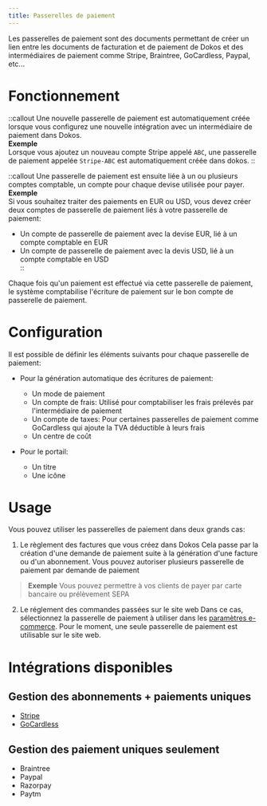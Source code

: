 ```yaml
---
title: Passerelles de paiement
---
```


Les passerelles de paiement sont des documents permettant de créer un lien entre les documents de facturation et de paiement de Dokos et des intermédiaires de paiement comme Stripe, Braintree, GoCardless, Paypal, etc...


# Fonctionnement

::callout
Une nouvelle passerelle de paiement est automatiquement créée lorsque vous configurez une nouvelle intégration avec un intermédiaire de paiement dans Dokos.  
**Exemple**  
Lorsque vous ajoutez un nouveau compte Stripe appelé `ABC`, une passerelle de paiement appelée `Stripe-ABC` est automatiquement créée dans dokos.
::

::callout
Une passerelle de paiement est ensuite liée à un ou plusieurs comptes comptable, un compte pour chaque devise utilisée pour payer.  
**Exemple**  
Si vous souhaitez traiter des paiements en EUR ou USD, vous devez créer deux comptes de passerelle de paiement liés à votre passerelle de paiement:  
- Un compte de passerelle de paiement avec la devise EUR, lié à un compte comptable en EUR  
- Un compte de passerelle de paiement avec la devis USD, lié à un compte comptable en USD  
::


Chaque fois qu'un paiement est effectué via cette passerelle de paiement, le système comptabilise l'écriture de paiement sur le bon compte de passerelle de paiement.


# Configuration

Il est possible de définir les éléments suivants pour chaque passerelle de paiement:

- Pour la génération automatique des écritures de paiement:
    - Un mode de paiement
    - Un compte de frais: Utilisé pour comptabiliser les frais prélevés par l'intermédiaire de paiement
    - Un compte de taxes: Pour certaines passerelles de paiement comme GoCardless qui ajoute la TVA déductible à leurs frais
    - Un centre de coût

- Pour le portail:
    - Un titre
    - Une icône


# Usage

Vous pouvez utiliser les passerelles de paiement dans deux grands cas:
1. Le règlement des factures que vous créez dans Dokos
	Cela passe par la création d'une demande de paiement suite à la génération d'une facture ou d'un abonnement. Vous pouvez autoriser plusieurs passerelle de paiement par demande de paiement
  
  > **Exemple**
  > Vous pouvez permettre à vos clients de payer par carte bancaire ou prélèvement SEPA

2. Le réglement des commandes passées sur le site web
	Dans ce cas, sélectionnez la passerelle de paiement à utiliser dans les [paramètres e-commerce](/dokos/e-commerce/parametres).
	Pour le moment, une seule passerelle de paiement est utilisable sur le site web.


# Intégrations disponibles

## Gestion des abonnements + paiements uniques
- [Stripe](/dokos/integrations/stripe)
- [GoCardless](/dokos/integrations/gocardless)

## Gestion des paiement uniques seulement
- Braintree
- Paypal
- Razorpay
- Paytm